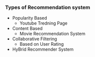 ### Types of Recommendation system
- Popularity Based
  - Youtube Tredning Page 
- Content Based
  - Movie Recommendation System
- Collaborative Filtering
  - Based on User Rating  
- HyBrid Recommender System